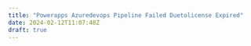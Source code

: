 ```yaml
---
title: "Powerapps Azuredevops Pipeline Failed Duetolicense Expired"
date: 2024-02-12T11:07:48Z
draft: true
---
```


